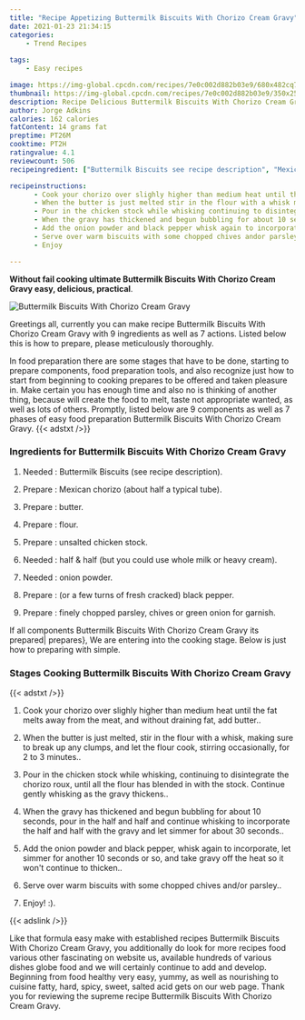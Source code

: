 ```yaml
---
title: "Recipe Appetizing Buttermilk Biscuits With Chorizo Cream Gravy"
date: 2021-01-23 21:34:15
categories:
    - Trend Recipes
    
tags:
    - Easy recipes

image: https://img-global.cpcdn.com/recipes/7e0c002d882b03e9/680x482cq70/buttermilk-biscuits-with-chorizo-cream-gravy-recipe-main-photo.jpg
thumbnail: https://img-global.cpcdn.com/recipes/7e0c002d882b03e9/350x250cq70/buttermilk-biscuits-with-chorizo-cream-gravy-recipe-main-photo.jpg
description: Recipe Delicious Buttermilk Biscuits With Chorizo Cream Gravy with 9 ingredients and 7 stages of easy cooking.
author: Jorge Adkins
calories: 162 calories
fatContent: 14 grams fat
preptime: PT26M
cooktime: PT2H
ratingvalue: 4.1
reviewcount: 506
recipeingredient: ["Buttermilk Biscuits see recipe description", "Mexican chorizo about half a typical tube", "butter", "flour", "unsalted chicken stock", "half  half but you could use whole milk or heavy cream", "onion powder", "or a few turns of fresh cracked black pepper", "finely chopped parsley chives or green onion for garnish"]

recipeinstructions: 
      - Cook your chorizo over slighly higher than medium heat until the fat melts away from the meat and without draining fat add butter 
      - When the butter is just melted stir in the flour with a whisk making sure to break up any clumps and let the flour cook stirring occasionally for 2 to 3 minutes 
      - Pour in the chicken stock while whisking continuing to disintegrate the chorizo roux until all the flour has blended in with the stock Continue gently whisking as the gravy thickens 
      - When the gravy has thickened and begun bubbling for about 10 seconds pour in the half and half and continue whisking to incorporate the half and half with the gravy and let simmer for about 30 seconds 
      - Add the onion powder and black pepper whisk again to incorporate let simmer for another 10 seconds or so and take gravy off the heat so it wont continue to thicken 
      - Serve over warm biscuits with some chopped chives andor parsley 
      - Enjoy 

---
```




**Without fail cooking ultimate Buttermilk Biscuits With Chorizo Cream Gravy easy, delicious, practical**. 


![Buttermilk Biscuits With Chorizo Cream Gravy](https://img-global.cpcdn.com/recipes/7e0c002d882b03e9/680x482cq70/buttermilk-biscuits-with-chorizo-cream-gravy-recipe-main-photo.jpg "Buttermilk Biscuits With Chorizo Cream Gravy")




Greetings all, currently you can make recipe Buttermilk Biscuits With Chorizo Cream Gravy with 9 ingredients as well as 7 actions. Listed below this is how to prepare, please meticulously thoroughly.

In food preparation there are some stages that have to be done, starting to prepare components, food preparation tools, and also recognize just how to start from beginning to cooking prepares to be offered and taken pleasure in. Make certain you has enough time and also no is thinking of another thing, because will create the food to melt, taste not appropriate wanted, as well as lots of others. Promptly, listed below are 9 components as well as 7 phases of easy food preparation Buttermilk Biscuits With Chorizo Cream Gravy.
{{< adstxt />}}

### Ingredients for Buttermilk Biscuits With Chorizo Cream Gravy


1. Needed  : Buttermilk Biscuits (see recipe description).

1. Prepare  : Mexican chorizo (about half a typical tube).

1. Prepare  : butter.

1. Prepare  : flour.

1. Prepare  : unsalted chicken stock.

1. Needed  : half &amp; half (but you could use whole milk or heavy cream).

1. Needed  : onion powder.

1. Prepare  : (or a few turns of fresh cracked) black pepper.

1. Prepare  : finely chopped parsley, chives or green onion for garnish.



If all components Buttermilk Biscuits With Chorizo Cream Gravy its prepared| prepares}, We are entering into the cooking stage. Below is just how to preparing with simple.

### Stages Cooking Buttermilk Biscuits With Chorizo Cream Gravy

{{< adstxt />}}


1. Cook your chorizo over slighly higher than medium heat until the fat melts away from the meat, and without draining fat, add butter..



1. When the butter is just melted, stir in the flour with a whisk, making sure to break up any clumps, and let the flour cook, stirring occasionally, for 2 to 3 minutes..



1. Pour in the chicken stock while whisking, continuing to disintegrate the chorizo roux, until all the flour has blended in with the stock. Continue gently whisking as the gravy thickens..



1. When the gravy has thickened and begun bubbling for about 10 seconds, pour in the half and half and continue whisking to incorporate the half and half with the gravy and let simmer for about 30 seconds..



1. Add the onion powder and black pepper, whisk again to incorporate, let simmer for another 10 seconds or so, and take gravy off the heat so it won&#39;t continue to thicken..



1. Serve over warm biscuits with some chopped chives and/or parsley..



1. Enjoy! :).





{{< adslink />}}

Like that formula easy make with established recipes Buttermilk Biscuits With Chorizo Cream Gravy, you additionally do look for more recipes food various other fascinating on website us, available hundreds of various dishes globe food and we will certainly continue to add and develop. Beginning from food healthy very easy, yummy, as well as nourishing to cuisine fatty, hard, spicy, sweet, salted acid gets on our web page. Thank you for reviewing the supreme recipe Buttermilk Biscuits With Chorizo Cream Gravy.
